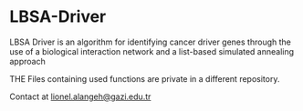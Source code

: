 # LBSA-Driver
LBSA Driver is an algorithm for identifying cancer driver genes through the use of a biological interaction network and a list-based simulated annealing approach


THE Files containing used functions are private in a different repository.

Contact at lionel.alangeh@gazi.edu.tr 